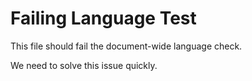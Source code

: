 # Failing Language Test

This file should fail the document-wide language check.

We need to solve this issue quickly.

